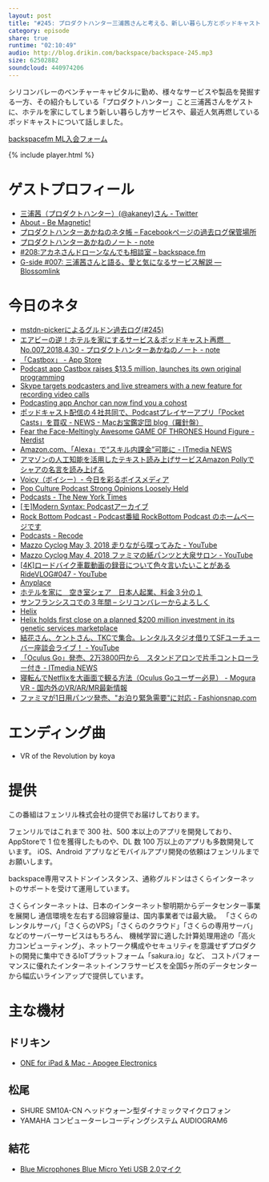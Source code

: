 ```yaml
---
layout: post
title: "#245: プロダクトハンター三浦茜さんと考える、新しい暮らし方とポッドキャスト"
category: episode
share: true
runtime: "02:10:49"
audio: http://blog.drikin.com/backspace/backspace-245.mp3
size: 62502882
soundcloud: 440974206
---
```


シリコンバレーのベンチャーキャピタルに勤め、様々なサービスや製品を発掘する一方、その紹介もしている「プロダクトハンター」こと三浦茜さんをゲストに、ホテルを家にしてしまう新しい暮らし方サービスや、最近人気再燃しているポッドキャストについて話しました。

[backspacefm ML入会フォーム](http://backspace.us11.list-manage.com/subscribe?u=09c933bd3997c1d16dbed156a&id=84b6529b91)

{% include player.html %}

# ゲストプロフィール
* [三浦茜（プロダクトハンター）(@akaney)さん - Twitter](https://twitter.com/akaney)
* [About - Be Magnetic!](https://akane.website/about/)
* [プロダクトハンターあかねのネタ帳 – Facebookページの過去ログ保管場所](https://producthunter.akane.website/)
* [プロダクトハンターあかねのノート - note](https://note.mu/akaney)
* [#208:アカネさんドローンなんでも相談室 – backspace.fm](http://backspace.fm/episode/208/)
* [G-side #007: 三浦茜さんと語る、愛と気になるサービス解説 — Blossomlink](http://blossomlink.me/g-side/7)

# 今日のネタ
* [mstdn-pickerによるグルドン過去ログ(#245)](https://rbtnn.github.io/mstdn-picker/?instance=mstdn.guru&since_id=99974743590347620&max_id=99975251406461726)
* [エアビーの逆！ホテルを家にするサービス＆ポッドキャスト再燃　No.007_2018.4.30 - プロダクトハンターあかねのノート - note](https://note.mu/akaney/n/n5ba5e00f3587)
* [「Castbox」 - App Store](https://itunes.apple.com/jp/app/castbox/id1243410543?mt=8)
* [Podcast app Castbox raises $13.5 million, launches its own original programming](https://techcrunch.com/2018/04/25/podcast-app-castbox-raises-13-5-million-launches-its-own-original-programming/)
* [Skype targets podcasters and live streamers with a new feature for recording video calls](https://techcrunch.com/2018/04/06/skype-targets-podcasters-and-live-streamers-with-a-new-feature-for-recording-video-calls/)
* [Podcasting app Anchor can now find you a cohost](https://techcrunch.com/2018/04/13/podcasting-app-anchor-can-now-find-you-a-cohost/)
* [ポッドキャスト配信の４社共同で、Podcastプレイヤーアプリ「Pocket Casts」を買収 - NEWS - Macお宝鑑定団 blog（羅針盤）](http://www.macotakara.jp/blog/news/entry-34936.html)
* [Fear the Face-Meltingly Awesome GAME OF THRONES Hound Figure - Nerdist](https://nerdist.com/fear-the-face-meltingly-awesome-game-of-thrones-hound-figure/)
* [Amazon.com、「Alexa」で“スキル内課金”可能に - ITmedia NEWS](http://www.itmedia.co.jp/news/articles/1805/05/news014.html)
* [アマゾンの人工知能を活用したテキスト読み上げサービスAmazon Pollyでシャアの名言を読み上げる](https://akane.website/2018/02/08/amazon-polly/)
* [Voicy（ボイシー）- 今日を彩るボイスメディア](https://voicy.jp/)
* [Pop Culture Podcast Strong Opinions Loosely Held](https://www.refinery29.com/strong-opinions-loosely-held)
* [Podcasts - The New York Times](https://www.nytimes.com/podcasts/)
* [[モ]Modern Syntax: Podcastアーカイブ](http://www.aivy.co.jp/BLOG_TEST/nagasawa/c/podcast/)
* [Rock Bottom Podcast - Podcast番組 RockBottom Podcast のホームページです](http://rockbottom.main.jp/rbpc/)
* [Podcasts - Recode](https://www.recode.net/podcasts)
* [Mazzo Cyclog May 3, 2018 走りながら喋ってみた - YouTube](https://www.youtube.com/watch?v=il7gVa-brY4)
* [Mazzo Cyclog May 4, 2018 ファミマの紙パンツと大泉サロン - YouTube](https://www.youtube.com/watch?v=VIeHcrFiYa4&amp;t=21s)
* [[4K]ロードバイク車載動画の録音について色々言いたいことがある RideVLOG#047 - YouTube](https://www.youtube.com/watch?v=0-1fQXp0i3M)
* [Anyplace](https://www.anyplace.com/)
* [ホテルを家に　空き室シェア　日本人起業、料金３分の１](https://www.nikkei.com/article/DGXKZO29869720W8A420C1H56A00/)
* [サンフランシスコでの３年間 – シリコンバレーからよろしく](https://siliyoro.com/s-a6c82407204f)
* [Helix](https://www.helix.com/)
* [Helix holds first close on a planned $200 million investment in its genetic services marketplace](https://techcrunch.com/2018/03/01/helix-holds-first-close-on-a-planned-200-million-investment-in-its-genetic-services-marketplace/)
* [結花さん、ケントさん、TKCで集合。レンタルスタジオ借りてSFユーチューバー座談会ライブ！ - YouTube](https://youtu.be/t5oEqeeLSzk?t=1h27m39s)
* [「Oculus Go」発売、2万3800円から　スタンドアロンで片手コントローラー付き - ITmedia NEWS](http://www.itmedia.co.jp/news/articles/1805/02/news043.html)
* [寝転んでNetflixを大画面で観る方法（Oculus Goユーザー必見） - Mogura VR - 国内外のVR/AR/MR最新情報](https://www.moguravr.com/netflix-oculus-go/)
* [ファミマが1日用パンツ発売、"お泊り緊急需要"に対応 - Fashionsnap.com](https://www.fashionsnap.com/article/2018-05-01/familymart-1daypants/)

# エンディング曲
* VR of the Revolution by koya

# 提供

この番組はフェンリル株式会社の提供でお届けしております。

フェンリルではこれまで 300 社、500 本以上のアプリを開発しており、AppStoreで 1 位を獲得したものや、DL 数 100 万以上のアプリも多数開発しています。
iOS、Android アプリなどモバイルアプリ開発の依頼はフェンリルまでお願いします。

backspace専用マストドンインスタンス、通称グルドンはさくらインターネットのサポートを受けて運用しています。

さくらインターネットは、日本のインターネット黎明期からデータセンター事業を展開し
通信環境を左右する回線容量は、国内事業者では最大級。
「さくらのレンタルサーバ」「さくらのVPS」「さくらのクラウド」「さくらの専用サーバ」などのサーバーサービスはもちろん、
機械学習に適した計算処理用途の「高火力コンピューティング」、ネットワーク構成やセキュリティを意識せずプロダクトの開発に集中できるIoTプラットフォーム「sakura.io」など、
コストパフォーマンスに優れたインターネットインフラサービスを全国5ヶ所のデータセンターから幅広いラインアップで提供しています。

# 主な機材

## ドリキン
* [ONE for iPad & Mac - Apogee Electronics](http://amzn.to/2DJVyyj)

## 松尾
* SHURE  SM10A-CN ヘッドウォーン型ダイナミックマイクロフォン
* YAMAHA コンピューターレコーディングシステム AUDIOGRAM6

## 結花
* [Blue Microphones Blue Micro Yeti USB 2.0マイク](http://www.bluedesigns.jp/products/yeti/)

